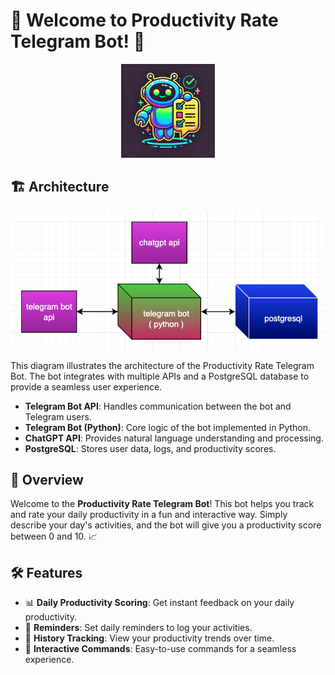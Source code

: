 # 🎉 Welcome to Productivity Rate Telegram Bot! 🎉

<p align="center">
  <img src="assets/bot-logo.png" alt="Bot Logo" width="150" height="150">
</p>

## 🏗️ Architecture

![Architecture Diagram](assets/architecture-diagram.png)

This diagram illustrates the architecture of the Productivity Rate Telegram Bot. The bot integrates with multiple APIs and a PostgreSQL database to provide a seamless user experience.

- **Telegram Bot API**: Handles communication between the bot and Telegram users.
- **Telegram Bot (Python)**: Core logic of the bot implemented in Python.
- **ChatGPT API**: Provides natural language understanding and processing.
- **PostgreSQL**: Stores user data, logs, and productivity scores.

## 🚀 Overview

Welcome to the **Productivity Rate Telegram Bot**! This bot helps you track and rate your daily productivity in a fun and interactive way. Simply describe your day's activities, and the bot will give you a productivity score between 0 and 10. 📈

## 🛠 Features

- 📊 **Daily Productivity Scoring**: Get instant feedback on your daily productivity.
- 🔔 **Reminders**: Set daily reminders to log your activities.
- 📅 **History Tracking**: View your productivity trends over time.
- 💬 **Interactive Commands**: Easy-to-use commands for a seamless experience.
